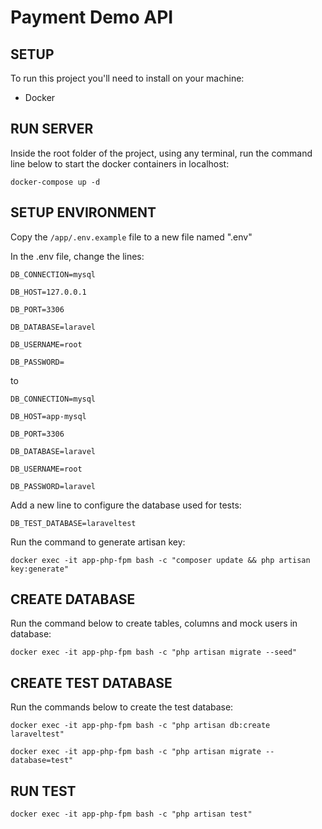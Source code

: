 # Payment Demo API
 
## SETUP

To run this project you'll need to install on your machine:
- Docker

## RUN SERVER

Inside the root folder of the project, using any terminal, run the command line below to start the docker containers in localhost:

`docker-compose up -d`

## SETUP ENVIRONMENT

Copy the `/app/.env.example` file to a new file named ".env"

In the .env file, change the lines:

	DB_CONNECTION=mysql

	DB_HOST=127.0.0.1

	DB_PORT=3306

	DB_DATABASE=laravel

	DB_USERNAME=root

	DB_PASSWORD=
	
to

	DB_CONNECTION=mysql

	DB_HOST=app-mysql

	DB_PORT=3306

	DB_DATABASE=laravel

	DB_USERNAME=root

	DB_PASSWORD=laravel

Add a new line to configure the database used for tests:

	DB_TEST_DATABASE=laraveltest
    
Run the command to generate artisan key:

`docker exec -it app-php-fpm bash -c "composer update && php artisan key:generate"`

## CREATE DATABASE

Run the command below to create tables, columns and mock users in database:

`docker exec -it app-php-fpm bash -c "php artisan migrate --seed"`

## CREATE TEST DATABASE

Run the commands below to create the test database:

`docker exec -it app-php-fpm bash -c "php artisan db:create laraveltest"`

`docker exec -it app-php-fpm bash -c "php artisan migrate --database=test"`

## RUN TEST

`docker exec -it app-php-fpm bash -c "php artisan test"`
